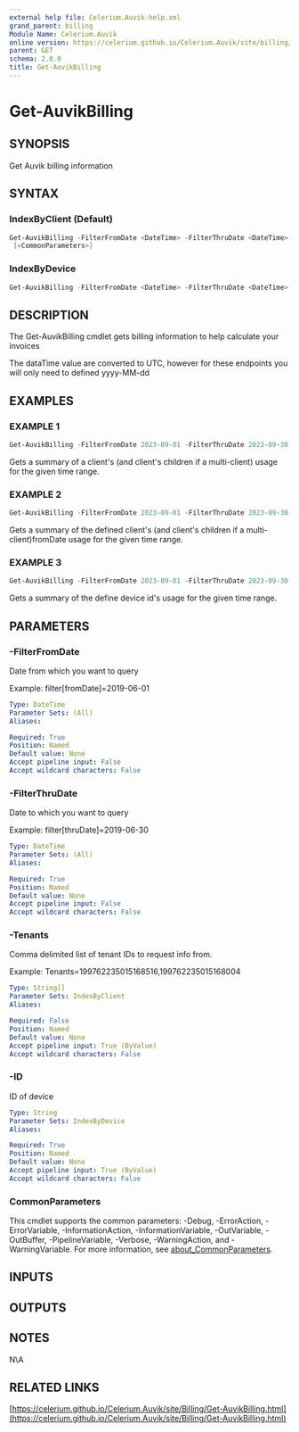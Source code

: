 ```yaml
---
external help file: Celerium.Auvik-help.xml
grand_parent: billing
Module Name: Celerium.Auvik
online version: https://celerium.github.io/Celerium.Auvik/site/billing/Get-AuvikBilling.html
parent: GET
schema: 2.0.0
title: Get-AuvikBilling
---
```


# Get-AuvikBilling

## SYNOPSIS
Get Auvik billing information

## SYNTAX

### IndexByClient (Default)
```powershell
Get-AuvikBilling -FilterFromDate <DateTime> -FilterThruDate <DateTime> [-Tenants <String[]>]
 [<CommonParameters>]
```

### IndexByDevice
```powershell
Get-AuvikBilling -FilterFromDate <DateTime> -FilterThruDate <DateTime> -ID <String> [<CommonParameters>]
```

## DESCRIPTION
The Get-AuvikBilling cmdlet gets billing information
to help calculate your invoices

The dataTime value are converted to UTC, however for these endpoints
you will only need to defined yyyy-MM-dd

## EXAMPLES

### EXAMPLE 1
```powershell
Get-AuvikBilling -FilterFromDate 2023-09-01 -FilterThruDate 2023-09-30
```

Gets a summary of a client's (and client's children if a multi-client)
usage for the given time range.

### EXAMPLE 2
```powershell
Get-AuvikBilling -FilterFromDate 2023-09-01 -FilterThruDate 2023-09-30 -Tenants 12345,98765
```

Gets a summary of the defined client's (and client's children if a multi-client)fromDate
usage for the given time range.

### EXAMPLE 3
```powershell
Get-AuvikBilling -FilterFromDate 2023-09-01 -FilterThruDate 2023-09-30 -ID 123456789
```

Gets a summary of the define device id's usage for the given time range.

## PARAMETERS

### -FilterFromDate
Date from which you want to query

Example: filter\[fromDate\]=2019-06-01

```yaml
Type: DateTime
Parameter Sets: (All)
Aliases:

Required: True
Position: Named
Default value: None
Accept pipeline input: False
Accept wildcard characters: False
```

### -FilterThruDate
Date to which you want to query

Example: filter\[thruDate\]=2019-06-30

```yaml
Type: DateTime
Parameter Sets: (All)
Aliases:

Required: True
Position: Named
Default value: None
Accept pipeline input: False
Accept wildcard characters: False
```

### -Tenants
Comma delimited list of tenant IDs to request info from.

Example: Tenants=199762235015168516,199762235015168004

```yaml
Type: String[]
Parameter Sets: IndexByClient
Aliases:

Required: False
Position: Named
Default value: None
Accept pipeline input: True (ByValue)
Accept wildcard characters: False
```

### -ID
ID of device

```yaml
Type: String
Parameter Sets: IndexByDevice
Aliases:

Required: True
Position: Named
Default value: None
Accept pipeline input: True (ByValue)
Accept wildcard characters: False
```

### CommonParameters
This cmdlet supports the common parameters: -Debug, -ErrorAction, -ErrorVariable, -InformationAction, -InformationVariable, -OutVariable, -OutBuffer, -PipelineVariable, -Verbose, -WarningAction, and -WarningVariable. For more information, see [about_CommonParameters](http://go.microsoft.com/fwlink/?LinkID=113216).

## INPUTS

## OUTPUTS

## NOTES
N\A

## RELATED LINKS

[https://celerium.github.io/Celerium.Auvik/site/Billing/Get-AuvikBilling.html](https://celerium.github.io/Celerium.Auvik/site/Billing/Get-AuvikBilling.html)

